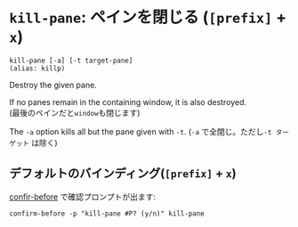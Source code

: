 # `kill-pane`: ペインを閉じる (`[prefix]` + `x`)

    kill-pane [-a] [-t target-pane]
    (alias: killp)

Destroy the given pane.  

If no panes remain in the containing window, it is also destroyed.  
(最後のペインだと`window`も閉じます)

The `-a` option kills all but the pane given with `-t`.
(`-a` で全閉じ。ただし`-t ターゲット` は除く)

## デフォルトのバインディング(`[prefix]` + `x`)

[confir-before](../status_line/confirm-before.md) で確認プロンプトが出ます:

    confirm-before -p "kill-pane #P? (y/n)" kill-pane
